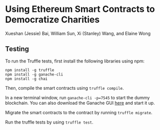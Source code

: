 # Using Ethereum Smart Contracts to Democratize Charities
Xueshan (Jessie) Bai, William Sun, Xi (Stanley) Wang, and Elaine Wong

## Testing
To run the Truffle tests, first install the following libraries using npm:
```
npm install -g truffle
npm install -g ganache-cli
npm install -g chai
```
Then, compile the smart contracts using `truffle compile`.

In a new terminal window, run `ganache-cli -p=7545` to start the dummy blockchain. You can also download the Ganache GUI [here](http://truffleframework.com/ganache) and start it up.

Migrate the smart contracts to the contract by running `truffle migrate`.

Run the truffle tests by using `truffle test`.
